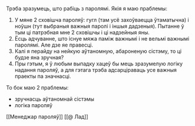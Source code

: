 Трэба зразумець, што рабіць з паролямі. Якія я маю праблемы:

1. У мяне 2 сховішча пароляў: гугл (там усё захоўваецца ўтаматычна) і ноўшн (тут выбраныя важныя паролі і іншыя дадзеныя). Пытанне ў тым ці патрэбная мне 2 сховішчы і ці надзейныя яны.
2. Ёсць адчуванне, што існуе мяжа паміж важнымі і не вельмі важнымі паролямі. Але дзе яе правесці.
3. Калі я перайду на нейкую аўтаномную, абароненую сістэму, то ці будзе яна зручная?
4. Пры гэтым, я ў любым выпадку хацеў бы мець зразумелую логіку надання пароляў, а для гэтага трэба адсарціраваць усе важныя праекты па значнасці.

То бок маю 2 праблемы:
- зручнасць аўтаномнай сістэмы
- логіка пароляў




[[Менеджар пароляў]]
[[@ Лад]]
